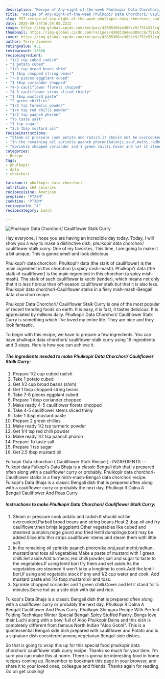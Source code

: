 ```yaml
---
description: "Recipe of Any-night-of-the-week Phulkopir Data Chorchori/ Cauliflower Stalk Curry"
title: "Recipe of Any-night-of-the-week Phulkopir Data Chorchori/ Cauliflower Stalk Curry"
slug: 957-recipe-of-any-night-of-the-week-phulkopir-data-chorchori-cauliflower-stalk-curry
date: 2020-09-24T16:59:08.221Z
image: https://img-global.cpcdn.com/recipes/42085366ee389cc9/751x532cq70/phulkopir-data-chorchori-cauliflower-stalk-curry-recipe-main-photo.jpg
thumbnail: https://img-global.cpcdn.com/recipes/42085366ee389cc9/751x532cq70/phulkopir-data-chorchori-cauliflower-stalk-curry-recipe-main-photo.jpg
cover: https://img-global.cpcdn.com/recipes/42085366ee389cc9/751x532cq70/phulkopir-data-chorchori-cauliflower-stalk-curry-recipe-main-photo.jpg
author: Terry Jimenez
ratingvalue: 4.1
reviewcount: 13338
recipeingredient:
- "1/2 cup cubed radish"
- "1 potato cubed"
- "1/2 cup broad beans shim"
- "1 tbsp chopped string beans"
- "7-8 pieces eggplant cubed"
- "1 tbsp coriander chopped"
- "4-5 cauliflower florets chopped"
- "4-5 cauliflower stems sliced thinly"
- "1 tbsp mustard paste"
- "2 green chillies"
- "1/2 tsp turmeric powder"
- "1/4 tsp red chilli powder"
- "1/2 tsp paanch phoron"
- "To taste salt"
- "1 tsp sugar"
- "2.5 tbsp mustard oil"
recipeinstructions:
- "Steam or pressure cook potato and radish.It should not be overcooked.Parboil broad beans and string beans.Heat 2 tbsp oil and fry cauliflower,then brinjal(eggplant).Other vegetables like cubed and steamed pumpkin,ridge gourd and fried lentil dumplings(bori) may be added.Slice into thin strips cauliflower stems and steam them with little salt."
- "In the remaining oil sprinkle paanch phoron(kalonji,sauf,methi,radhuni, mustard)and toss all vegetables.Make a paste of mustard with 1 green chilli.Set aside.Add turmeric,red chilli powder;salt and sugar to taste to the vegetables.If using lentil bori fry them and set aside.As the vegetables are steamed it won&#39;t take a longtime to cook.Add the lentil bori,if using and vegetable stock if any and 1/2 cup water and cook. Add mustard paste and 1/2 tbsp mustard oil and toss."
- "Sprinkle chopped coriander and 1 green chilli.Cover and let it stand for 5 minutes.Serve hot as a side dish with dal and rice."
categories:
- Recipe
tags:
- phulkopir
- data
- chorchori

katakunci: phulkopir data chorchori 
nutrition: 164 calories
recipecuisine: American
preptime: "PT23M"
cooktime: "PT30M"
recipeyield: "4"
recipecategory: Lunch

---
```



![Phulkopir Data Chorchori/ Cauliflower Stalk Curry](https://img-global.cpcdn.com/recipes/42085366ee389cc9/751x532cq70/phulkopir-data-chorchori-cauliflower-stalk-curry-recipe-main-photo.jpg)

Hey everyone, I hope you are having an incredible day today. Today, I will show you a way to make a distinctive dish, phulkopir data chorchori/ cauliflower stalk curry. One of my favorites. This time, I am going to make it a bit unique. This is gonna smell and look delicious.

Phulkopi&#39;r data chorchori: Phulkopi&#39;r data (the stalk of cauliflower) is the main ingredient in this chorchori (a spicy mish-mash). Phulkopi&#39;r data (the stalk of cauliflower) is the main ingredient in this chorchori (a spicy mish-mash). The stalk of such cauliflower is kochi (tender), which means not only that it is less fibrous than off-season cauliflower stalk but that it is also less. Phulkopir data chorchori-Cauliflower stalks in a fiery mish-mash-Bengali data chorchori recipe.

Phulkopir Data Chorchori/ Cauliflower Stalk Curry is one of the most popular of recent trending foods on earth. It is easy, it is fast, it tastes delicious. It is appreciated by millions daily. Phulkopir Data Chorchori/ Cauliflower Stalk Curry is something which I've loved my entire life. They are nice and they look fantastic.


To begin with this recipe, we have to prepare a few ingredients. You can have phulkopir data chorchori/ cauliflower stalk curry using 16 ingredients and 3 steps. Here is how you can achieve it.

<!--inarticleads1-->

##### The ingredients needed to make Phulkopir Data Chorchori/ Cauliflower Stalk Curry:

1. Prepare 1/2 cup cubed radish
1. Take 1 potato cubed
1. Get 1/2 cup broad beans (shim)
1. Get 1 tbsp chopped string beans
1. Take 7-8 pieces eggplant cubed
1. Prepare 1 tbsp coriander chopped
1. Make ready 4-5 cauliflower florets chopped
1. Take 4-5 cauliflower stems sliced thinly
1. Take 1 tbsp mustard paste
1. Prepare 2 green chillies
1. Make ready 1/2 tsp turmeric powder
1. Get 1/4 tsp red chilli powder
1. Make ready 1/2 tsp paanch phoron
1. Prepare To taste salt
1. Prepare 1 tsp sugar
1. Get 2.5 tbsp mustard oil


Fulkopir Data chorchori ( Cauliflower Stalk Recipe ) : INGREDIENTS : - Fulkopi data Fulkopi&#39;s Data Bhaja is a classic Bengali dish that is prepared often along with a cauliflower curry or probably. Phulkopir data chorchori-Cauliflower stalks in a fiery mish-mash-Bengali data chorchori recipe. Fulkopi&#39;s Data Bhaja is a classic Bengali dish that is prepared often along with a cauliflower curry or probably the next day. Phulkopi R Dalna A Bengali Cauliflower And Peas Curry. 

<!--inarticleads2-->

##### Instructions to make Phulkopir Data Chorchori/ Cauliflower Stalk Curry:

1. Steam or pressure cook potato and radish.It should not be overcooked.Parboil broad beans and string beans.Heat 2 tbsp oil and fry cauliflower,then brinjal(eggplant).Other vegetables like cubed and steamed pumpkin,ridge gourd and fried lentil dumplings(bori) may be added.Slice into thin strips cauliflower stems and steam them with little salt.
1. In the remaining oil sprinkle paanch phoron(kalonji,sauf,methi,radhuni, mustard)and toss all vegetables.Make a paste of mustard with 1 green chilli.Set aside.Add turmeric,red chilli powder;salt and sugar to taste to the vegetables.If using lentil bori fry them and set aside.As the vegetables are steamed it won&#39;t take a longtime to cook.Add the lentil bori,if using and vegetable stock if any and 1/2 cup water and cook. Add mustard paste and 1/2 tbsp mustard oil and toss.
1. Sprinkle chopped coriander and 1 green chilli.Cover and let it stand for 5 minutes.Serve hot as a side dish with dal and rice.


Fulkopi&#39;s Data Bhaja is a classic Bengali dish that is prepared often along with a cauliflower curry or probably the next day. Phulkopi R Dalna A Bengali Cauliflower And Peas Curry. Phulkopir Shingara Recipe With Perfect Folding Technique Winter Special Bengali Spicy Stuffed Pastry. Bongs love their Luchi along with a bowl full of Aloo Phulkopir Dalna and this dish is completely different from famous North Indian &#34;Aloo Gobhi&#34;. This is a quintessential Bengali side dish prepared with cauliflower and Potato and is a signature dish considered among vegetarian Bengali side dishes. 

So that is going to wrap this up for this special food phulkopir data chorchori/ cauliflower stalk curry recipe. Thanks so much for your time. I'm sure you can make this at home. There is gonna be interesting food in home recipes coming up. Remember to bookmark this page in your browser, and share it to your loved ones, colleague and friends. Thanks again for reading. Go on get cooking!

